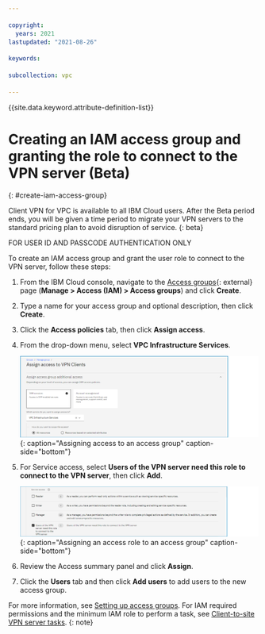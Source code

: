 ```yaml
---

copyright:
  years: 2021
lastupdated: "2021-08-26"

keywords:

subcollection: vpc

---
```


{{site.data.keyword.attribute-definition-list}}

# Creating an IAM access group and granting the role to connect to the VPN server (Beta)
{: #create-iam-access-group}

Client VPN for VPC is available to all IBM Cloud users. After the Beta period ends, you will be given a time period to migrate your VPN servers to the standard pricing plan to avoid disruption of service.
{: beta}

FOR USER ID AND PASSCODE AUTHENTICATION ONLY

To create an IAM access group and grant the user role to connect to the VPN server, follow these steps:

1. From the IBM Cloud console, navigate to the [Access groups](https://cloud.ibm.com/iam/groups){: external} page (**Manage > Access (IAM) > Access groups**) and click **Create**.
1. Type a name for your access group and optional description, then click **Create**.
1. Click the **Access policies** tab, then click **Assign access**.
1. From the drop-down menu, select **VPC Infrastructure Services**. 

   ![Assigning access to an access group](images/vpn-access-role.png){: caption="Assigning access to an access group" caption-side="bottom"}

1. For Service access, select **Users of the VPN server need this role to connect to the VPN server**, then click **Add**.

   ![Assigning access role to an access group](images/vpn-access.png ){: caption="Assigning an access role to an access group" caption-side="bottom"}

1. Review the Access summary panel and click **Assign**.
1. Click the **Users** tab and then click **Add users** to add users to the new access group.

For more information, see [Setting up access groups](/docs/account?topic=account-groups). For IAM required permissions and the minimum IAM role to perform a task, see [Client-to-site VPN server tasks](/docs/vpc?topic=vpc-resource-authorizations-required-for-api-and-cli-calls#vpn-server-authorizations-required-for-api-and-cli-calls).
{: note}
